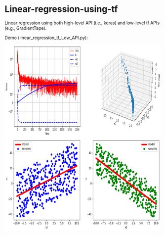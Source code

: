 # Linear-regression-using-tf
Linear regression using both high-level API (i.e., keras) and low-level tf APIs (e.g., GradientTape).

Demo (linear_regression_tf_Low_API.py):

<img src="linear_regression_w_loss.png" width="800px" height="300px" />

<img src="linear_regression.png" width="800px" height="300px" />
